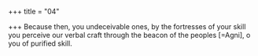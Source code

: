 +++
title = "04"

+++
Because then, you undeceivable ones, by the fortresses of your skill you perceive our verbal craft through the beacon of the peoples [=Agni],  o you of purified skill.  